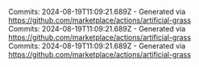 Commits: 2024-08-19T11:09:21.689Z - Generated via https://github.com/marketplace/actions/artificial-grass
<br>
Commits: 2024-08-19T11:09:21.689Z - Generated via https://github.com/marketplace/actions/artificial-grass
<br>
Commits: 2024-08-19T11:09:21.689Z - Generated via https://github.com/marketplace/actions/artificial-grass
<br>
